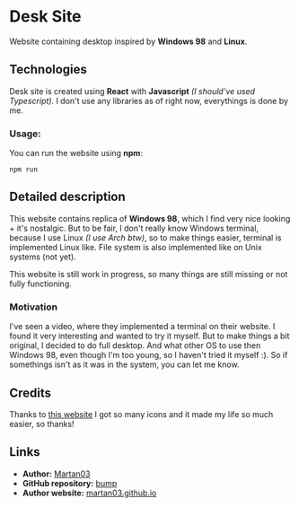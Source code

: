 # Desk Site

Website containing desktop inspired by **Windows 98** and **Linux**.

## Technologies

Desk site is created using **React** with **Javascript**
*(I should've used Typescript).*
I don't use any libraries as of right now, everythings is done by me.

### Usage:
You can run the website using **npm**:

```terminal
npm run
```

## Detailed description

This website contains replica of **Windows 98**, which I find very nice
looking + it's nostalgic. But to be fair, I don't really know Windows terminal,
because I use Linux *(I use Arch btw)*, so to make things easier, terminal is
implemented Linux like. File system is also implemented like on Unix systems (not yet).

This website is still work in progress, so many things are still missing or not
fully functioning.

### Motivation

I've seen a video, where they implemented a terminal on their website.
I found it very interesting and wanted to try it myself. But to make things a
bit original, I decided to do full desktop. And what other OS to use then
Windows 98, even though I'm too young, so I haven't tried it myself :). So if
somethings isn't as it was in the system, you can let me know.

## Credits

Thanks to [this website](https://win98icons.alexmeub.com) I got so many icons
and it made my life so much easier, so thanks!

## Links

- **Author:** [Martan03](https://github.com/Martan03)
- **GitHub repository:** [bump](https://github.com/Martan03/desk-site)
- **Author website:** [martan03.github.io](https://martan03.github.io)
